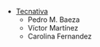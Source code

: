 - [Tecnativa](https://www.tecnativa.com)
  - Pedro M. Baeza
  - Víctor Martínez
  - Carolina Fernandez
